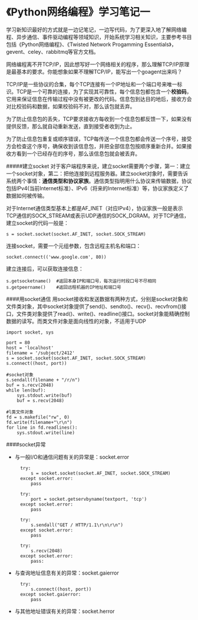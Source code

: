 《Python网络编程》学习笔记一
================================
学习新知识最好的方式就是一边记笔记，一边写代码，为了更深入地了解网络编程、异步通信、事件驱动编程等领域知识，开始系统学习相关知识，主要参考书目包括《Python网络编程》、《Twisted Network Progamming Essentials》，gevent、celey、rabbitmq等官方文档。  

网络编程离不开TCP/IP，因此想写好一个网络相关的程序，那么理解TCP/IP原理是最基本的要求。你能想象如果不理解TCP/IP，能写出一个goagent出来吗？  

TCP/IP是一些协议的合集，每个TCP连接有一个IP地址和一个端口号来唯一标识。TCP是一个可靠的连接，为了实现其可靠性，每个信息包都包含一个**校验码**，它用来保证信息在传输过程中没有被更改的代码。信息包到达目的地后，接收方会对比校验码和数据，如果校验码不对，那么该包就丢弃。  

为了防止信息包的丢失，TCP要求接收方每收到一个信息包都反馈一下，如果没有提供反馈，那么就自动重新发送，直到接受者收到为止。  

为了防止信息包重复或顺序错误，TCP每传送一个信息包都会传送一个序号，接受方会检查这个序号，确保收到该信息包，并把全部信息包按顺序重新合并。如果接收方看到一个已经存在的序号，那么该信息包就会被丢弃。  

#####建立socket
对于客户端程序来说，建立socket需要两个步骤，第一：建立一个socket对象，第二：把他连接到远程服务器。建立socket对象时，需要告诉系统两个事情：**通信类型和协议家族**。通信类型指明用什么协议来传输数据，协议包括IPv4(当前Internet标准）、IPv6（将来的Internet标准）等，协议家族定义了数据如何被传输。  

对于Internet通信类型基本上都是AF_INET（对应IPv4），协议家族一般是表示TCP通信的SOCK_STREAM或表示UDP通信的SOCK_DGRAM。对于TCP通信，建立socket的代码一般是：  

    s = socket.socket(socket.AF_INET, socket.SOCK_STREAM)
连接socket，需要一个元组参数，包含远程主机名和端口：  

    socket.connect(('www.google.com', 80))

建立连接后，可以获取连接信息：  

    s.getsocketname()  #返回本身IP和端口号，每次运行时段口号不尽相同
    s.getpeername()    #返回远程机器的IP地址和端口号

####用socket通信
用socket接收和发送数据有两种方式，分别是socket对象和文件类对象，其中socket对象提供了send()、sendto()、recv()、recvfrom()接口，文件类对象提供了read()、write()、readline()接口。socket对象能精确控制数据的读写。而类文件对象是面向线性的对象，不适用于UDP  

    import socket, sys
    
    port = 80
    host = 'localhost'
    filename = '/subject/2412'
    s = socket.socket(socket.AF_INET, socket.SOCK_STREAM)
    s.connect((host, port))

    #socket对象 
    s.sendall(filename + "/r/n")
    buf = s.recv(2048)
    while len(buf):
        sys.stdout.write(buf)
        buf = s.recv(2048)

    #l类文件对象
    fd = s.makefile("rw", 0)
    fd.write(filename+"\r\n")
    for line in fd.readlines():
        sys.stdout.write(line)

####socket异常
* 与一般I/O和通信问题有关的异常是：socket.error  
        
        try:
            s = socket.socket(socket.AF_INET, socket.SOCK_STREAM)
        except socket.error:
            pass

        try:
            port = socket.getservbyname(textport, 'tcp')
        except socket.error:
            pass

        try:
            s.sendall("GET / HTTP/1.1\r\n\r\n")
        except socket.error:
            pass

        try:
            s.recv(2048)
        except socket.error:
            pass:

* 与查询地址信息有关的异常：socket.gaierror  

        try:
            s.connect((host, port))
        except socket.gaierror:
            pass
* 与其他地址错误有关的异常：socket.herror  

